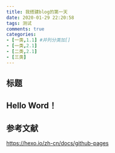 ```yaml
---
title: 我搭建blog的第一天
date: 2020-01-29 22:20:58
tags: 测试
comments: true
categories:
- [一类,1.1] #并列分类加[]
- [一类,2.1]
- [二类,2.1]
- [三类]
---
```

## 标题
Hello Word！
--
## 参考文献
https://hexo.io/zh-cn/docs/github-pages


